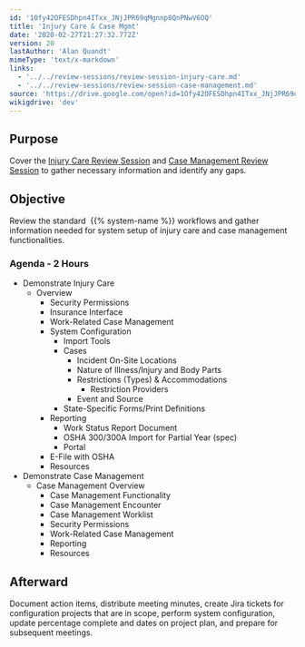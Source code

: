```yaml
---
id: '1Ofy42OFESDhpn4ITxx_JNjJPR69qMgnnp8QnPNwV6OQ'
title: 'Injury Care & Case Mgmt'
date: '2020-02-27T21:27:32.772Z'
version: 20
lastAuthor: 'Alan Quandt'
mimeType: 'text/x-markdown'
links:
  - '../../review-sessions/review-session-injury-care.md'
  - '../../review-sessions/review-session-case-management.md'
source: 'https://drive.google.com/open?id=1Ofy42OFESDhpn4ITxx_JNjJPR69qMgnnp8QnPNwV6OQ'
wikigdrive: 'dev'
---
```

## Purpose

Cover the [Injury Care Review Session](../../review-sessions/review-session-injury-care.md) and [Case Management Review Session](../../review-sessions/review-session-case-management.md) to gather necessary information and identify any gaps.

## Objective

Review the standard  {{% system-name %}} workflows and gather information needed for system setup of injury care and case management functionalities.

### Agenda - 2 Hours

* Demonstrate Injury Care
   * Overview
      * Security Permissions
      * Insurance Interface
      * Work-Related Case Management
      * System Configuration
         * Import Tools
         * Cases
            * Incident On-Site Locations
            * Nature of Illness/Injury and Body Parts
            * Restrictions (Types) & Accommodations
               * Restriction Providers
            * Event and Source
         * State-Specific Forms/Print Definitions
      * Reporting
         * Work Status Report Document
         * OSHA 300/300A Import for Partial Year (spec)
         * Portal
      * E-File with OSHA
      * Resources
* Demonstrate Case Management
   * Case Management Overview
      * Case Management Functionality
      * Case Management Encounter
      * Case Management Worklist
      * Security Permissions
      * Work-Related Case Management
      * Reporting
      * Resources

## Afterward

Document action items, distribute meeting minutes, create Jira tickets for configuration projects that are in scope, perform system configuration, update percentage complete and dates on project plan, and prepare for subsequent meetings.
